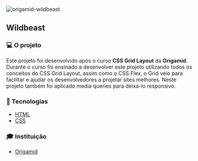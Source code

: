 ![origamid-wildbeast](https://user-images.githubusercontent.com/10180042/211224123-5f5abfeb-a087-4237-96e1-e9e22ec8ac7d.png)

## Wildbeast

### 💻 O projeto

Este projeto foi desenvolvido após o curso <strong>CSS Grid Layout</strong> da <strong>Origamid</strong>. Durante o curso foi ensinado a desenvolver este projeto utilizando todos os conceitos do CSS Grid Layout, assim como o CSS Flex, o Grid veio para facilitar e ajudar os desenvolvedores a projetar sites melhores. Neste projeto também foi aplicado media queries para deixá-lo responsivo.

### 🚀 Tecnologias

- [HTML](https://developer.mozilla.org/pt-BR/docs/Web/HTML)
- [CSS](https://developer.mozilla.org/pt-BR/docs/Web/CSS)

### 🎓 Instituição

- [Origamid](https://www.origamid.com/curso/css-grid-layout)

